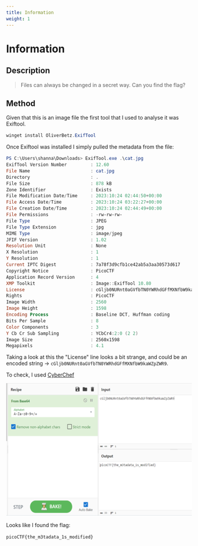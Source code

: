 ```yaml
---
title: Information
weight: 1
---
```

# Information

## Description
> Files can always be changed in a secret way. Can you find the flag?

## Method
Given that this is an image file the first tool that I used to analyse it was Exiftool.

```PowerShell
winget install OliverBetz.ExifTool
```

Once Exiftool was installed I simply pulled the metadata from the file:

```PowerShell
PS C:\Users\shanna\Downloads> ExifTool.exe .\cat.jpg
ExifTool Version Number         : 12.60
File Name                       : cat.jpg
Directory                       : .
File Size                       : 878 kB
Zone Identifier                 : Exists
File Modification Date/Time     : 2023:10:24 02:44:50+00:00
File Access Date/Time           : 2023:10:24 03:22:27+00:00
File Creation Date/Time         : 2023:10:24 02:44:49+00:00
File Permissions                : -rw-rw-rw-
File Type                       : JPEG
File Type Extension             : jpg
MIME Type                       : image/jpeg
JFIF Version                    : 1.02
Resolution Unit                 : None
X Resolution                    : 1
Y Resolution                    : 1
Current IPTC Digest             : 7a78f3d9cfb1ce42ab5a3aa30573d617
Copyright Notice                : PicoCTF
Application Record Version      : 4
XMP Toolkit                     : Image::ExifTool 10.80
License                         : cGljb0NURnt0aGVfbTN0YWRhdGFfMXNfbW9kaWZpZWR9
Rights                          : PicoCTF
Image Width                     : 2560
Image Height                    : 1598
Encoding Process                : Baseline DCT, Huffman coding
Bits Per Sample                 : 8
Color Components                : 3
Y Cb Cr Sub Sampling            : YCbCr4:2:0 (2 2)
Image Size                      : 2560x1598
Megapixels                      : 4.1
```

Taking a look at this the "License" line looks a bit strange, and could be an encoded string -> `cGljb0NURnt0aGVfbTN0YWRhdGFfMXNfbW9kaWZpZWR9`.

To check, I used [CyberChef](https://gchq.github.io/CyberChef)

![CyberChef](../images/1_cyberchef.png)

Looks like I found the flag:

`picoCTF{the_m3tadata_1s_modified}`